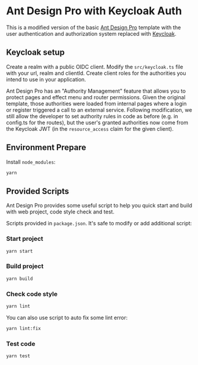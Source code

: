 # Ant Design Pro with Keycloak Auth

This is a modified version of the basic [Ant Design Pro](https://pro.ant.design) template with the user authentication and authorization system replaced with [Keycloak](https://www.keycloak.org).

## Keycloak setup

Create a realm with a public OIDC client. Modify the `src/keycloak.ts` file with your url, realm and clientId. Create client roles for the authorities you intend to use in your application.

Ant Design Pro has an "Authority Management" feature that allows you to protect pages and effect menu and router permissions. Given the original template, those authorities were loaded from internal pages where a login or register triggered a call to an external service. Following modification, we still allow the developer to set authority rules in code as before (e.g. in config.ts for the routes), but the user's granted authorities now come from the Keycloak JWT (in the `resource_access` claim for the given client).

## Environment Prepare

Install `node_modules`:

```bash
yarn
```

## Provided Scripts

Ant Design Pro provides some useful script to help you quick start and build with web project, code style check and test.

Scripts provided in `package.json`. It's safe to modify or add additional script:

### Start project

```bash
yarn start
```

### Build project

```bash
yarn build
```

### Check code style

```bash
yarn lint
```

You can also use script to auto fix some lint error:

```bash
yarn lint:fix
```

### Test code

```bash
yarn test
```
